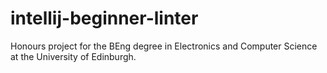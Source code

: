 # intellij-beginner-linter
Honours project for the BEng degree in Electronics and Computer Science at the University of Edinburgh.
